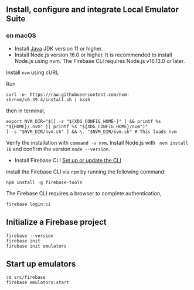 ## Install, configure and integrate Local Emulator Suite

### on macOS

- Install [Java](https://www.oracle.com/java/technologies/downloads/#jdk20-mac) JDK version 11 or higher.
- Install Node.js version 16.0 or higher. It is recommended to install Node.js using nvm. The Firebase CLI requires Node.js v16.13.0 or later.

Install `nvm` using cURL

Run

```
curl -o- https://raw.githubusercontent.com/nvm-sh/nvm/v0.39.4/install.sh | bash
```

then in terminal,

```
export NVM_DIR="$([ -z "${XDG_CONFIG_HOME-}" ] && printf %s "${HOME}/.nvm" || printf %s "${XDG_CONFIG_HOME}/nvm")"
[ -s "$NVM_DIR/nvm.sh" ] && \. "$NVM_DIR/nvm.sh" # This loads nvm
```

Verify the installation with `command -v nvm`. Install Node.js with ` nvm install 16` and confirm the version `node --version`.

- Install Firebase CLI [Set up or update the CLI](https://firebase.google.com/docs/emulator-suite/install_and_configure)

install the Firebase CLI via `npm` by running the following command:

    npm install -g firebase-tools

The Firebase CLI requires a browser to complete authentication,

    firebase login:ci

## Initialize a Firebase project

```
firebase --version
firebase init
firebase init emulators
```

## Start up emulators

```
cd src/firebase
firebase emulators:start
```
